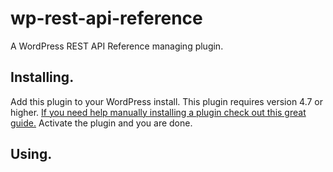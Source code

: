 # wp-rest-api-reference
A WordPress REST API Reference managing plugin.

## Installing.
Add this plugin to your WordPress install. This plugin requires version 4.7 or higher. [If you need help manually installing a plugin check out this great guide.](https://codex.wordpress.org/Managing_Plugins#Manual_Plugin_Installation) Activate the plugin and you are done.

## Using.
